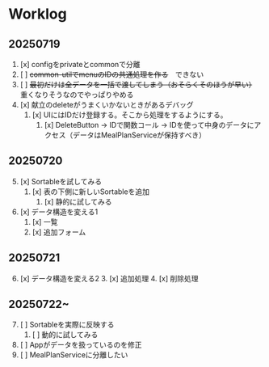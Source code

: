 
# Worklog

## 20250719
1. [x] configをprivateとcommonで分離
2. [ ] ~~common-utilでmenuのIDの共通処理を作る~~　できない
3. [ ] ~~最初だけは全データを一括で渡してしまう（おそらくそのほうが早い）~~　重くなりそうなのでやっぱりやめる
4. [x] 献立のdeleteがうまくいかないときがあるデバッグ
   1. [x] UIにはIDだけ登録する。そこから処理をするようにする。
      1. [x] DeleteButton → IDで関数コール → IDを使って中身のデータにアクセス（データはMealPlanServiceが保持すべき）

## 20250720
5. [x] Sortableを試してみる
   1. [x] 表の下側に新しいSortableを追加
      1. [x] 静的に試してみる
6. [x] データ構造を変える1
   1. [x] 一覧
   2. [x] 追加フォーム

## 20250721
6. [x] データ構造を変える2
   3. [x] 追加処理
   4. [x] 削除処理

## 20250722~
7. [ ] Sortableを実際に反映する
      1. [ ] 動的に試してみる
8. [ ] Appがデータを扱っているのを修正
9.  [ ] MealPlanServiceに分離したい
